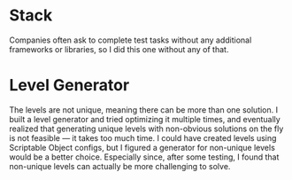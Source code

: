 # Stack
Companies often ask to complete test tasks without any additional frameworks or libraries, so I did this one without any of that.

# Level Generator
The levels are not unique, meaning there can be more than one solution. I built a level generator and tried optimizing it multiple times, and eventually realized that generating unique levels with non-obvious solutions on the fly is not feasible — it takes too much time. I could have created levels using Scriptable Object configs, but I figured a generator for non-unique levels would be a better choice. Especially since, after some testing, I found that non-unique levels can actually be more challenging to solve.
